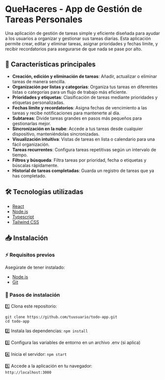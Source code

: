 # QueHaceres - App de Gestión de Tareas Personales

Una aplicación de gestión de tareas simple y eficiente diseñada para ayudar a los usuarios a organizar y gestionar sus tareas diarias. Esta aplicación permite crear, editar y eliminar tareas, asignar prioridades y fechas límite, y recibir recordatorios para asegurarse de que nada se pase por alto.

## 🚀 Características principales

- **Creación, edición y eliminación de tareas**: Añadir, actualizar o eliminar tareas de manera sencilla.
- **Organización por listas y categorías**: Organiza tus tareas en diferentes listas o categorías para un flujo de trabajo más eficiente.
- **Prioridades y etiquetas**: Clasificación de tareas mediante prioridades y etiquetas personalizadas.
- **Fechas límite y recordatorios**: Asigna fechas de vencimiento a las tareas y recibe notificaciones para mantenerte al día.
- **Subtareas**: Divide tareas grandes en pasos más pequeños para gestionarlas mejor.
- **Sincronización en la nube**: Accede a tus tareas desde cualquier dispositivo, manteniéndolas sincronizadas.
- **Visualización intuitiva**: Vistas de tareas en lista o calendario para una fácil organización.
- **Tareas recurrentes**: Configura tareas repetitivas según un intervalo de tiempo.
- **Filtros y búsqueda**: Filtra tareas por prioridad, fecha o etiquetas y búscalas rápidamente.
- **Historial de tareas completadas**: Guarda un registro de tareas que ya has completado.

## 🛠️ Tecnologías utilizadas

- [React](https://reactjs.org/)
- [Node.js](https://nodejs.org/)
- [Typescript](https://www.typescriptlang.org/)
- [Tailwind CSS](https://tailwindcss.com/)

## 📥 Instalación  

### ⚡ Requisitos previos  
Asegúrate de tener instalado:  
- [Node.js](https://nodejs.org/)  
- [Git](https://git-scm.com/)  

### 🔧 Pasos de instalación  

1️⃣ Clona este repositorio:  
```
git clone https://github.com/tuusuario/todo-app.git  
cd todo-app
```

2️⃣ Instala las dependencias:
```npm install ``` 

3️⃣ Configura las variables de entorno en un archivo .env (si aplica)  

4️⃣ Inicia el servidor:
```npm start```  

5️⃣ Accede a la aplicación en tu navegador:  
```http://localhost:3000 ```
